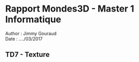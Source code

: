 # **Rapport Mondes3D - Master 1 Informatique**

Author : Jimmy Gouraud  
Date : ..../03/2017

## TD7 - Texture










